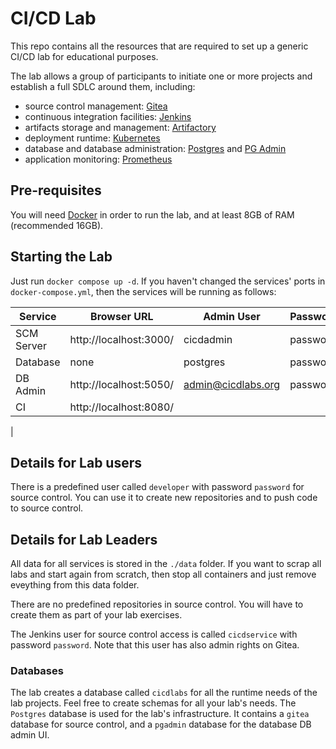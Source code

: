 # CI/CD Lab

This repo contains all the resources that are required to set up a generic CI/CD lab for educational purposes.

The lab allows a group of participants to initiate one or more projects and establish a full SDLC around them, including:

- source control management: [Gitea](https://github.com/go-gitea/gitea)
- continuous integration facilities: [Jenkins](https://jenkins.io)
- artifacts storage and management: [Artifactory](https://jfrog.com/artifactory/)
- deployment runtime: [Kubernetes](https://kubernetes.io/)
- database and database administration: [Postgres]() and [PG Admin]()
- application monitoring: [Prometheus](https://prometheus.io/)

## Pre-requisites

You will need [Docker](https://www.docker.io/) in order to run the lab, and at least 8GB of RAM (recommended 16GB).

## Starting the Lab

Just run `docker compose up -d`. If you haven't changed the services' ports in `docker-compose.yml`, then the services will be running as follows:

|Service         |Browser URL                 |Admin User                  |Password             |
|----------------|----------------------------|----------------------------|---------------------|
|SCM Server      |http://localhost:3000/      |cicdadmin                   |password             |
|Database        |none                        |postgres                    |password             |
|DB Admin        |http://localhost:5050/      |admin@cicdlabs.org          |password             |
|CI              |http://localhost:8080/      |                            |                     |
|

## Details for Lab users

There is a predefined user called `developer` with password `password` for source control. You can use it to create new repositories and to push
code to source control.

## Details for Lab Leaders

All data for all services is stored in the `./data` folder. If you want to scrap all labs and start again from scratch,
then stop all containers and just remove eveything from this data folder.

There are no predefined repositories in source control. You will have to create them as part of your lab exercises.

The Jenkins user for source control access is called `cicdservice` with password `password`. Note that this user has also admin rights on Gitea.

### Databases

The lab creates a database called `cicdlabs` for all the runtime needs of the lab projects. Feel free to create schemas for all your lab's needs.
The `Postgres` database is used for the lab's infrastructure. It contains a `gitea` database for source control, and a `pgadmin` database for
the database DB admin UI.

